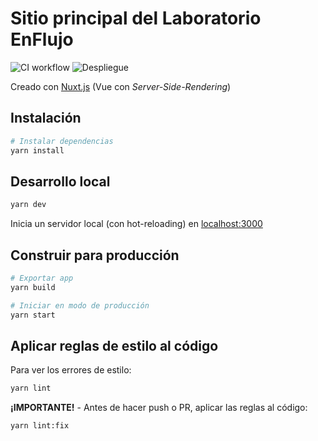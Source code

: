 # Sitio principal del Laboratorio EnFlujo

![CI workflow](https://github.com/enflujo/enflujo-www/actions/workflows/ci.yml/badge.svg)
![Despliegue](https://github.com/enflujo/enflujo-www/actions/workflows/despliegue.yml/badge.svg)

Creado con [Nuxt.js](https://nuxtjs.org) (Vue con _Server-Side-Rendering_)

## Instalación

```bash
# Instalar dependencias
yarn install
```

## Desarrollo local

```bash
yarn dev
```

Inicia un servidor local (con hot-reloading) en [localhost:3000](http://localhost:3000)

## Construir para producción

```bash
# Exportar app
yarn build

# Iniciar en modo de producción
yarn start
```

## Aplicar reglas de estilo al código

Para ver los errores de estilo:

```bash
yarn lint
```

**¡IMPORTANTE!** - Antes de hacer push o PR, aplicar las reglas al código:

```bash
yarn lint:fix
```
